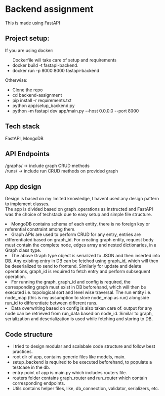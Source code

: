 # Backend assignment

This is made using FastAPI

## Project setup:
If you are using docker:
<ul>
Dockerfile will take care of setup and requirements
<li> docker build -t fastapi-backend. </li>
<li> docker run -p 8000:8000 fastapi-backend </li>
</ul>
Otherwise:
<ul>
<li> Clone the repo </li>
<li> cd backend-assignment </li>
<li> pip install -r requirements.txt </li>
<li> python app/setup_backend.py </li>
<li> python -m fastapi dev app/main.py --host 0.0.0.0 --port 8000 </li>
</ul>

## Tech stack
FastAPI, MongoDB

## API Endpoints
/graphs/ -> include graph CRUD methods <br/>
/runs/ -> include run CRUD methods on provided graph

## App design
Design is based on my limited knowledge, I havent used any design pattern to implement classes. <br/>
The app is divided based on graph_operations as instructed and FastAPI was the choice of techstack due to easy setup and simple file structure. <br/>
<li> MongoDB contains schema of each entity, there is no foreign key or referential constraint among them. </li>
<li> Graph APIs are used to perform CRUD for any entry, entries are differentiated based on graph_id. For creating graph entity, request body must contain the complete node, edges array and nested dictionaries, in a Graph class type. </li>
<li> The above Graph type object is serialized to JSON and then inserted into DB. Any existing entry in DB can be fetched using graph_id, which will then be deserialized to send to frontend. Similarly for update and delete operations, graph_id is required to fetch entry and perform subsequent operation. </li>
<li> For running the graph, graph_id and config is required, the corresponding graph must exist in DB beforehand, which will then be executed i.e. topological sort and level wise traversal. The run entity i.e. node_map (this is my assumption to store node_map as run) alongside run_id to differentiate between different runs. </li>
<li> Data overwriting based on config is also taken care of. output for any node can be retrieved from run_data based on node_id. Similar to graph, serialization and deserialization is used while fetching and storing to DB. </li>


## Code structure
<ul>
<li> I tried to design modular and scalabale code structure and follow best practices. </li>
<li> root dir of app, contains generic files like models, main. </li>
<li> setup_backend is required to be executed beforehand, to populate a testcase in the db. </li>
<li> entry point of app is main.py which includes routers file. </li>
<li> routers folder contains graph_router and run_router which contain corresponding endpoints. </li>
<li> Utils contains helper files, like, db_connection, validator, serializers, etc. </li>
</ul>

